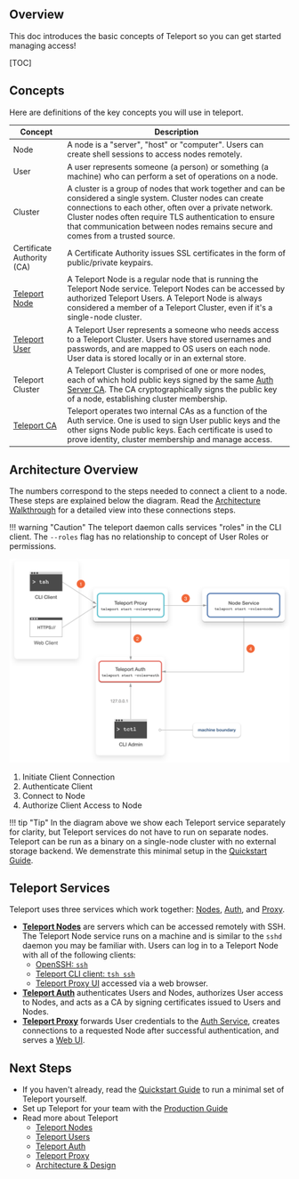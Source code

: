 ## Overview

This doc introduces the basic concepts of Teleport so you can get started managing access!

[TOC]

## Concepts

Here are definitions of the key concepts you will use in teleport.

|Concept                  | Description
|------------------|------------
| Node             | A node is a "server", "host" or "computer". Users can create shell sessions to access nodes remotely.
| User             | A user represents someone (a person) or something (a machine) who can perform a set of operations on a node.
| Cluster          | A cluster is a group of nodes that work together and can be considered a single system. Cluster nodes can create connections to each other, often over a private network. Cluster nodes often require TLS authentication to ensure that communication between nodes remains secure and comes from a trusted source.
| Certificate Authority (CA) | A Certificate Authority issues SSL certificates in the form of public/private keypairs.
| [Teleport Node](./nodes)    | A Teleport Node is a regular node that is running the Teleport Node service. Teleport Nodes can be accessed by authorized Teleport Users. A Teleport Node is always considered a member of a Teleport Cluster, even if it's a single-node cluster.
| [Teleport User](./users)    | A Teleport User represents a someone who needs access to a Teleport Cluster. Users have stored usernames and passwords, and are mapped to OS users on each node. User data is stored locally or in an external store.
| Teleport Cluster | A Teleport Cluster is comprised of one or more nodes, each of which hold public keys signed by the same [Auth Server CA](./auth). The CA cryptographically signs the public key of a node, establishing cluster membership.
| [Teleport CA](./auth) | Teleport operates two internal CAs as a function of the Auth service. One is used to sign User public keys and the other signs Node public keys. Each certificate is used to prove identity, cluster membership and manage access.

## Architecture Overview

The numbers correspond to the steps needed to connect a client to a node. These steps are explained below the diagram. Read the [Architecture Walkthrough](./architecture/#architecture-walkthrough) for a detailed view into these connections steps.

!!! warning "Caution"
    The teleport daemon calls services "roles" in the CLI client. The `--roles` flag has no relationship to concept of User Roles or permissions.

![Teleport Overview](../img/overview.svg)

1. Initiate Client Connection
2. Authenticate Client
3. Connect to Node
4. Authorize Client Access to Node

!!! tip "Tip"
    In the diagram above we show each Teleport service separately for clarity, but Teleport services do not have to run on separate nodes. Teleport can be run as a binary on a single-node cluster with no external storage backend. We demenstrate this minimal setup in the [Quickstart Guide](../guides/quickstart).

## Teleport Services

Teleport uses three services which work together: [Nodes](./nodes), [Auth](./auth), and [Proxy](./proxy).

* [**Teleport Nodes**](./nodes) are servers which can be accessed remotely with SSH. The Teleport Node service runs on a machine and is similar to the `sshd` daemon you may be familiar with. Users can log in to a Teleport Node with all of the following clients:
    * [OpenSSH: `ssh`](../guides/openssh)
    * [Teleport CLI client: `tsh ssh`](../cli-docs/#tsh-ssh)
    * [Teleport Proxy UI](./proxy/#web-to-ssh-proxy) accessed via a web browser.
* [**Teleport Auth**](./auth) authenticates Users and Nodes, authorizes User access to Nodes, and acts as a CA by signing certificates issued to Users and Nodes.
* [**Teleport Proxy**](./proxy) forwards User credentials to the [Auth Service](../auth), creates connections to a requested Node after successful authentication, and serves a [Web UI](./proxy/#web-to-ssh-proxy).

## Next Steps

* If you haven't already, read the [Quickstart Guide](./guides/quickstart) to run a minimal set of Teleport yourself.
* Set up Teleport for your team with the [Production Guide](./guides/production)
* Read more about Teleport
    * [Teleport Nodes](./nodes)
    * [Teleport Users](./users)
    * [Teleport Auth](./auth)
    * [Teleport Proxy](./proxy)
    * [Architecture & Design](./architecture)
